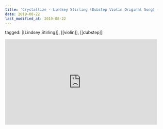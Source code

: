 ```yaml
---
title: 'Crystallize - Lindsey Stirling (Dubstep Violin Original Song) - YouTube'
date: 2019-08-22
last_modified_at: 2019-08-22
---
```

tagged: [[Lindsey Stirling]], [[violin]], [[dubstep]]
<iframe allow="accelerometer; autoplay; clipboard-write; encrypted-media; gyroscope; picture-in-picture" allowfullscreen="" frameborder="0" height="281" id="youtube_iframe" src="https://www.youtube.com/embed/aHjpOzsQ9YI?feature=oembed&amp;enablejsapi=1&amp;origin=https://safe.txmblr.com&amp;wmode=opaque" width="500"></iframe>
